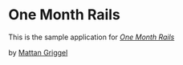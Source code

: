 # One Month Rails

This is the sample application for 
[*One Month Rails*](http://onemonthrails.com)

by [Mattan Griggel](http://mattangriffel.com)
